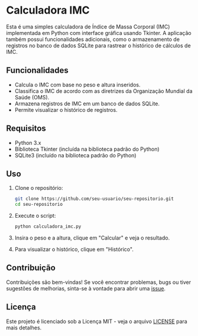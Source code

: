 # Calculadora IMC
Esta é uma simples calculadora de Índice de Massa Corporal (IMC) implementada em Python com interface gráfica usando Tkinter. A aplicação também possui funcionalidades adicionais, como o armazenamento de registros no banco de dados SQLite para rastrear o histórico de cálculos de IMC.

## Funcionalidades
- Calcula o IMC com base no peso e altura inseridos.
- Classifica o IMC de acordo com as diretrizes da Organização Mundial da Saúde (OMS).
- Armazena registros de IMC em um banco de dados SQLite.
- Permite visualizar o histórico de registros.

## Requisitos
- Python 3.x
- Biblioteca Tkinter (incluída na biblioteca padrão do Python)
- SQLite3 (incluído na biblioteca padrão do Python)

## Uso
1. Clone o repositório:

    ```bash
    git clone https://github.com/seu-usuario/seu-repositorio.git
    cd seu-repositorio
    ```

2. Execute o script:

    ```bash
    python calculadora_imc.py
    ```

3. Insira o peso e a altura, clique em "Calcular" e veja o resultado.

4. Para visualizar o histórico, clique em "Histórico".

## Contribuição
Contribuições são bem-vindas! Se você encontrar problemas, bugs ou tiver sugestões de melhorias, sinta-se à vontade para abrir uma [issue](https://github.com/seu-usuario/seu-repositorio/issues).

## Licença
Este projeto é licenciado sob a Licença MIT - veja o arquivo [LICENSE](LICENSE) para mais detalhes.

